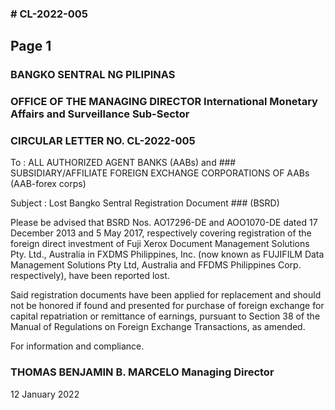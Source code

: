 ### # CL-2022-005

## Page 1

### BANGKO SENTRAL NG PILIPINAS

### OFFICE OF THE MANAGING DIRECTOR International Monetary Affairs and Surveillance Sub-Sector

### CIRCULAR LETTER NO. CL-2022-005

To : ALL AUTHORIZED AGENT BANKS (AABs) and ### SUBSIDIARY/AFFILIATE FOREIGN EXCHANGE CORPORATIONS OF AABs (AAB-forex corps)

Subject : Lost Bangko Sentral Registration Document ### (BSRD)

Please be advised that BSRD Nos. AO17296-DE and AOO1070-DE dated 17 December 2013 and 5 May 2017, respectively covering registration of the foreign direct investment of Fuji Xerox Document Management Solutions Pty. Ltd., Australia in FXDMS Philippines, Inc. (now known as FUJIFILM Data Management Solutions Pty Ltd, Australia and FFDMS Philippines Corp. respectively), have been reported lost.

Said registration documents have been applied for replacement and should not be honored if found and presented for purchase of foreign exchange for capital repatriation or remittance of earnings, pursuant to Section 38 of the Manual of Regulations on Foreign Exchange Transactions, as amended.

For information and compliance.

### THOMAS BENJAMIN B. MARCELO Managing Director

12 January 2022 